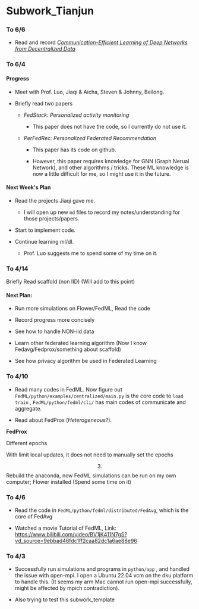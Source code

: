 Subwork_Tianjun
===============

### To 6/6

-   Read and record [*Communication-Efficient Learning of Deep Networks from Decentralized Data*](Paper\_notes/Notes\_0.md)

### To 6/4

#### Progress

-   Meet with Prof. Luo, Jiaqi & Aicha, Steven & Johnny, Beilong.

-   Briefly read two papers

    -   *FedStack: Personalized activity monitoring*

        -   This paper does not have the code, so I currently do not use it.

    -   *PerFedRec: Personalized Federated Recommendation*

        -   This paper has its code on github.

        -   However, this paper requires knowledge for GNN (Graph Nerual
            Network), and other algorithms / tricks. These ML knowledge is now a
            little difficult for me, so I might use it in the future.

#### Next Week's Plan

-   Read the projects Jiaqi gave me.

    -   I will open up new `md` files to record my notes/understanding for those
        projects/papers.

-   Start to implement code.

-   Continue learning ml/dl.

    -   Prof. Luo suggests me to spend some of my time on it.

### To 4/14

Briefly Read scaffold (non IID) (Will add to this point)

#### Next Plan:

-   Run more simulations on Flower/FedML, Read the code

-   Record progress more concisely

-   See how to handle NON-iid data

-   Learn other federated learning algorithm (Now I know
    Fedavg/Fedprox/something about scaffold)

-   See how privacy algorithm be used in Federated Learning

### To 4/10

-   Read many codes in FedML. Now figure out
    `FedML/python/examples/centralized/main.py` is the core code to `load train`
    , `FedML/python/fedml/cli/` has main codes of communicate and aggregate.

-   Read about FedProx (*Heterogeneous*?).

**FedProx**

Different epochs

With limit local updates, it does not need to manually set the epochs

$$3.$$ Rebuild the anaconda, now FedML simulations can be run on my own
computer; Flower installed (Spend some time on it)

### To 4/6

-   Read the code in `FedML/python/fedml/distributed/FedAvg`, which is the core
    of FedAvg  
    
-   Watched a movie Tutorial of FedML, Link:
    https://www.bilibili.com/video/BV1jK411N7gS?vd_source=9ebbad46fdc1ff2caa82dc1a6ae88e96  
    

### To 4/3

-   Successfully run simulations and programs in `python/app` , and handled the
    issue with open-mpi. I open a Ubuntu 22.04 vcm on the dku platform to handle
    this. (It seems my arm Mac cannot run open-mpi successfully, might be
    affected by mpich contradiction).  
    
-   Also trying to test this subwork_template  
